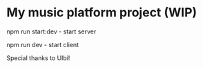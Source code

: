# My music platform project (WIP)

npm run start:dev - start server

npm run dev - start client

Special thanks to Ulbi!
